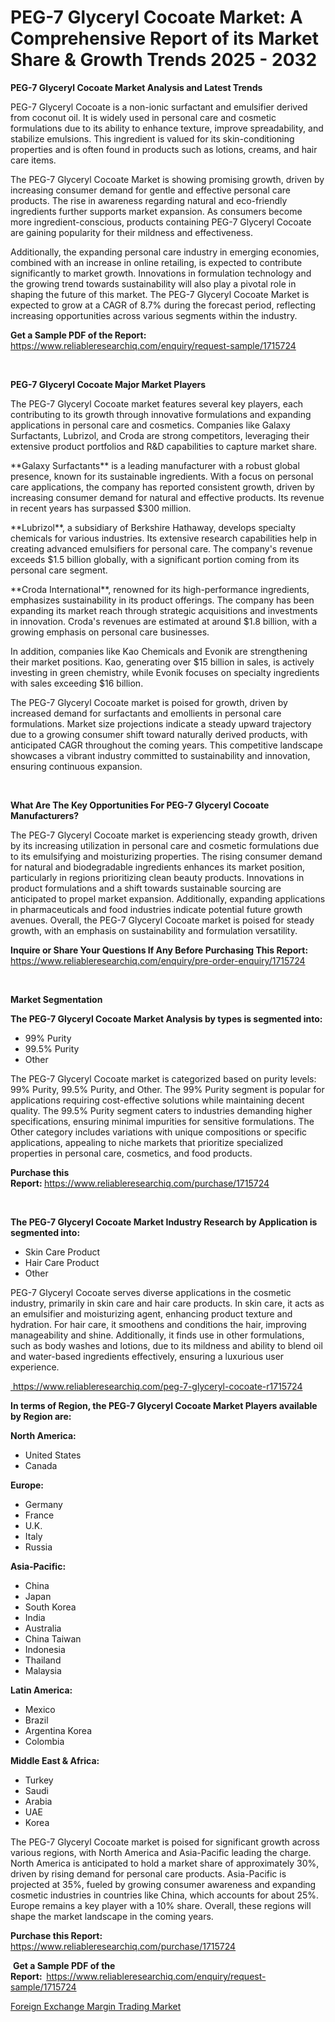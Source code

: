 <p><h1>PEG-7 Glyceryl Cocoate Market: A Comprehensive Report of its Market Share & Growth Trends 2025 - 2032</h1></p><p><strong>PEG-7 Glyceryl Cocoate Market Analysis and Latest Trends</strong></p>
<p><p>PEG-7 Glyceryl Cocoate is a non-ionic surfactant and emulsifier derived from coconut oil. It is widely used in personal care and cosmetic formulations due to its ability to enhance texture, improve spreadability, and stabilize emulsions. This ingredient is valued for its skin-conditioning properties and is often found in products such as lotions, creams, and hair care items.</p><p>The PEG-7 Glyceryl Cocoate Market is showing promising growth, driven by increasing consumer demand for gentle and effective personal care products. The rise in awareness regarding natural and eco-friendly ingredients further supports market expansion. As consumers become more ingredient-conscious, products containing PEG-7 Glyceryl Cocoate are gaining popularity for their mildness and effectiveness.</p><p>Additionally, the expanding personal care industry in emerging economies, combined with an increase in online retailing, is expected to contribute significantly to market growth. Innovations in formulation technology and the growing trend towards sustainability will also play a pivotal role in shaping the future of this market. The PEG-7 Glyceryl Cocoate Market is expected to grow at a CAGR of 8.7% during the forecast period, reflecting increasing opportunities across various segments within the industry.</p></p>
<p><strong>Get a Sample PDF of the Report:&nbsp;</strong> <a href="https://www.reliableresearchiq.com/enquiry/request-sample/1715724?utm_campaign=2926&utm_medium=2&utm_source=Github&utm_content=ia&utm_term=28032025&utm_id=peg-7-glyceryl-cocoate">https://www.reliableresearchiq.com/enquiry/request-sample/1715724</a></p>
<p>&nbsp;</p>
<p><strong>PEG-7 Glyceryl Cocoate Major Market Players</strong></p>
<p><p>The PEG-7 Glyceryl Cocoate market features several key players, each contributing to its growth through innovative formulations and expanding applications in personal care and cosmetics. Companies like Galaxy Surfactants, Lubrizol, and Croda are strong competitors, leveraging their extensive product portfolios and R&D capabilities to capture market share.</p><p>**Galaxy Surfactants** is a leading manufacturer with a robust global presence, known for its sustainable ingredients. With a focus on personal care applications, the company has reported consistent growth, driven by increasing consumer demand for natural and effective products. Its revenue in recent years has surpassed $300 million.</p><p>**Lubrizol**, a subsidiary of Berkshire Hathaway, develops specialty chemicals for various industries. Its extensive research capabilities help in creating advanced emulsifiers for personal care. The company's revenue exceeds $1.5 billion globally, with a significant portion coming from its personal care segment.</p><p>**Croda International**, renowned for its high-performance ingredients, emphasizes sustainability in its product offerings. The company has been expanding its market reach through strategic acquisitions and investments in innovation. Croda's revenues are estimated at around $1.8 billion, with a growing emphasis on personal care businesses.</p><p>In addition, companies like Kao Chemicals and Evonik are strengthening their market positions. Kao, generating over $15 billion in sales, is actively investing in green chemistry, while Evonik focuses on specialty ingredients with sales exceeding $16 billion.</p><p>The PEG-7 Glyceryl Cocoate market is poised for growth, driven by increased demand for surfactants and emollients in personal care formulations. Market size projections indicate a steady upward trajectory due to a growing consumer shift toward naturally derived products, with anticipated CAGR throughout the coming years. This competitive landscape showcases a vibrant industry committed to sustainability and innovation, ensuring continuous expansion.</p></p>
<p>&nbsp;</p>
<p><strong>What Are The Key Opportunities For PEG-7 Glyceryl Cocoate Manufacturers?</strong></p>
<p><p>The PEG-7 Glyceryl Cocoate market is experiencing steady growth, driven by its increasing utilization in personal care and cosmetic formulations due to its emulsifying and moisturizing properties. The rising consumer demand for natural and biodegradable ingredients enhances its market position, particularly in regions prioritizing clean beauty products. Innovations in product formulations and a shift towards sustainable sourcing are anticipated to propel market expansion. Additionally, expanding applications in pharmaceuticals and food industries indicate potential future growth avenues. Overall, the PEG-7 Glyceryl Cocoate market is poised for steady growth, with an emphasis on sustainability and formulation versatility.</p></p>
<p><strong>Inquire or Share Your Questions If Any Before Purchasing This Report:</strong> <a href="https://www.reliableresearchiq.com/enquiry/pre-order-enquiry/1715724?utm_campaign=2926&utm_medium=2&utm_source=Github&utm_content=ia&utm_term=28032025&utm_id=peg-7-glyceryl-cocoate">https://www.reliableresearchiq.com/enquiry/pre-order-enquiry/1715724</a></p>
<p>&nbsp;</p>
<p><strong>Market Segmentation</strong></p>
<p><strong>The PEG-7 Glyceryl Cocoate Market Analysis by types is segmented into:</strong></p>
<p><ul><li>99% Purity</li><li>99.5% Purity</li><li>Other</li></ul></p>
<p><p>The PEG-7 Glyceryl Cocoate market is categorized based on purity levels: 99% Purity, 99.5% Purity, and Other. The 99% Purity segment is popular for applications requiring cost-effective solutions while maintaining decent quality. The 99.5% Purity segment caters to industries demanding higher specifications, ensuring minimal impurities for sensitive formulations. The Other category includes variations with unique compositions or specific applications, appealing to niche markets that prioritize specialized properties in personal care, cosmetics, and food products.</p></p>
<p><strong>Purchase this Report:&nbsp;</strong><a href="https://www.reliableresearchiq.com/purchase/1715724?utm_campaign=2926&utm_medium=2&utm_source=Github&utm_content=ia&utm_term=28032025&utm_id=peg-7-glyceryl-cocoate">https://www.reliableresearchiq.com/purchase/1715724</a></p>
<p>&nbsp;</p>
<p><strong>The PEG-7 Glyceryl Cocoate Market Industry Research by Application is segmented into:</strong></p>
<p><ul><li>Skin Care Product</li><li>Hair Care Product</li><li>Other</li></ul></p>
<p><p>PEG-7 Glyceryl Cocoate serves diverse applications in the cosmetic industry, primarily in skin care and hair care products. In skin care, it acts as an emulsifier and moisturizing agent, enhancing product texture and hydration. For hair care, it smoothens and conditions the hair, improving manageability and shine. Additionally, it finds use in other formulations, such as body washes and lotions, due to its mildness and ability to blend oil and water-based ingredients effectively, ensuring a luxurious user experience.</p></p>
<p><a href="https://www.reliableresearchiq.com/peg-7-glyceryl-cocoate-r1715724?utm_campaign=2926&utm_medium=2&utm_source=Github&utm_content=ia&utm_term=28032025&utm_id=peg-7-glyceryl-cocoate">&nbsp;https://www.reliableresearchiq.com/peg-7-glyceryl-cocoate-r1715724</a></p>
<p><strong>In terms of Region, the PEG-7 Glyceryl Cocoate Market Players available by Region are:</strong></p>
<p>
    <p> <strong> North America: </strong>
        <ul>
            <li>United States</li>
            <li>Canada</li>
        </ul>
        </p> 
    <p> <strong> Europe: </strong>
        <ul>
            <li>Germany</li>
            <li>France</li>
            <li>U.K.</li>
            <li>Italy</li>
            <li>Russia</li>
        </ul>
        </p> 
    <p> <strong> Asia-Pacific: </strong>
        <ul>
            <li>China</li>
            <li>Japan</li>
            <li>South Korea</li>
            <li>India</li>
            <li>Australia</li>
            <li>China Taiwan</li>
            <li>Indonesia</li>
            <li>Thailand</li>
            <li>Malaysia</li>
        </ul>
        </p> 
    <p> <strong> Latin America: </strong>
        <ul>
            <li>Mexico</li>
            <li>Brazil</li>
            <li>Argentina Korea</li>
            <li>Colombia</li>
        </ul>
        </p> 
    <p> <strong> Middle East & Africa: </strong>
        <ul>
            <li>Turkey</li>
            <li>Saudi</li>
            <li>Arabia</li>
            <li>UAE</li>
            <li>Korea</li>
        </ul>
    </p>
    </p>
<p><p>The PEG-7 Glyceryl Cocoate market is poised for significant growth across various regions, with North America and Asia-Pacific leading the charge. North America is anticipated to hold a market share of approximately 30%, driven by rising demand for personal care products. Asia-Pacific is projected at 35%, fueled by growing consumer awareness and expanding cosmetic industries in countries like China, which accounts for about 25%. Europe remains a key player with a 10% share. Overall, these regions will shape the market landscape in the coming years.</p></p>
<p><strong>Purchase this Report: </strong><a href="https://www.reliableresearchiq.com/purchase/1715724?utm_campaign=2926&utm_medium=2&utm_source=Github&utm_content=ia&utm_term=28032025&utm_id=peg-7-glyceryl-cocoate">https://www.reliableresearchiq.com/purchase/1715724</a></p>
<p>&nbsp;<strong>Get a Sample PDF of the Report:&nbsp;&nbsp;</strong><a href="https://www.reliableresearchiq.com/enquiry/request-sample/1715724?utm_campaign=2926&utm_medium=2&utm_source=Github&utm_content=ia&utm_term=28032025&utm_id=peg-7-glyceryl-cocoate">https://www.reliableresearchiq.com/enquiry/request-sample/1715724</a></p>
<p><strong></strong></p>
<p><p><a href="https://github.com/sefathlehki/Market-Research-Report-List-1/blob/main/foreign-exchange-margin-trading-market.md?utm_campaign=2926&utm_medium=2&utm_source=Github&utm_content=ia&utm_term=28032025&utm_id=peg-7-glyceryl-cocoate">Foreign Exchange Margin Trading Market</a></p></p>